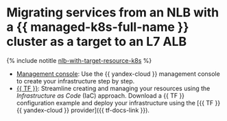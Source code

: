 # Migrating services from an NLB with a {{ managed-k8s-full-name }} cluster as a target to an L7 ALB

{% include notitle [nlb-with-target-resource-k8s](../../../../_tutorials/security/nlb-with-target-resource-k8s.md) %}

* [Management console](console.md): Use the {{ yandex-cloud }} management console to create your infrastructure step by step.
* [{{ TF }}](terraform.md): Streamline creating and managing your resources using the _Infrastructure as Code_ (IaC) approach. Download a {{ TF }} configuration example and deploy your infrastructure using the [{{ TF }} {{ yandex-cloud }} provider]({{ tf-docs-link }}).

